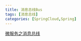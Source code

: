 ```yaml
---
title: 消息总线Bus
tags: [消息总线]
categories: [SpringCloud,Spring]
---
```

[微服务之消息总线](https://www.jianshu.com/p/bdddca222c63)